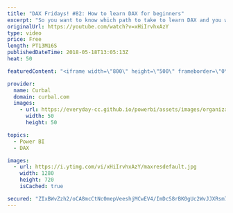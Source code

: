 ```yaml
---
title: "DAX Fridays! #82: How to learn DAX for beginners"
excerpt: "So you want to know which path to take to learn DAX and you want to use my DAX Fridays! videos? No problem, in this video, I have put together a list of the order you could follow to learn DAX based on the function difficulties, the common needs on the report and your previous experience.  But before"
originalUrl: https://youtube.com/watch?v=xHiIrvhxAzY
type: video
price: Free
length: PT13M16S
publishedDateTime: 2018-05-18T13:05:13Z
heat: 50

featuredContent: "<iframe width=\"800\" height=\"500\" frameborder=\"0\" src=\"https://www.youtube.com/embed/xHiIrvhxAzY\" allow=\"accelerometer; autoplay; encrypted-media; gyroscope; picture-in-picture\" allowfullscreen></iframe>"

provider:
  name: Curbal
  domain: curbal.com
  images:
    - url: https://everyday-cc.github.io/powerbi/assets/images/organizations/curbal.com-50x50.jpg
      width: 50
      height: 50

topics:
  - Power BI
  - DAX

images:
  - url: https://i.ytimg.com/vi/xHiIrvhxAzY/maxresdefault.jpg
    width: 1280
    height: 720
    isCached: true

secured: "ZIxBWvZzh2/oCA8mcCtNc0mepVeeshjMCwEV4/ImDcS8rBK0gUc2WvJJXRsm7MECO2k19zpsJMd0OkBed4i4EQ6EtAn3VWeKRG1QttGVR+clJ2/VDcgtELoUL/ouD9iOMgDbDzvJho5Tfvk3ntz8OLRy6MHr1CQsaZ5BoUMuNjFDSrVb9MYOsPJRTuNr/V/BAP9LYdYx90ZPthzL2dHwJ1h9Zdeui7puND/S65xmxPUkyteUD9deN9Qj0D39BIi9WtqhNdeIwH8L3McMRIL8Gs1d8ob5sV6QneLjTl4zXyDRk0uY9sy42lD/5VgVlAgykynzZ6m69QVMezHMFzdcJkPG+kjM6ToO0ioZdHw0HdKLGOFOQj+1zdiFmRAA6cqYnBba01NqE2tU3JSM4dSQwZWL6rIQ7woPh8fY4foQoLs=;WzKkJZrkv+OTP8lb1bguvg=="
---
```


